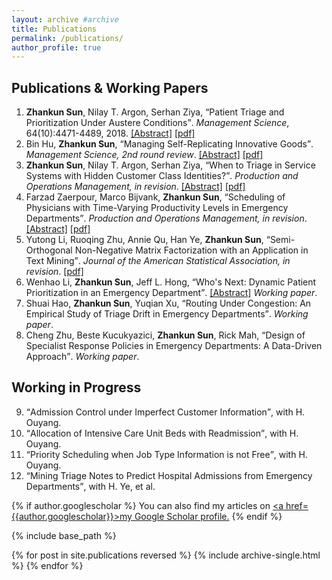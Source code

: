 ```yaml
---
layout: archive #archive
title: Publications
permalink: /publications/
author_profile: true
---
```


## Publications & Working Papers

1. **Zhankun Sun**, Nilay T. Argon, Serhan Ziya, <q>Patient Triage and Prioritization Under Austere Conditions</q>. _Management Science_, 64(10):4471-4489, 2018. [\[Abstract\]](/abstract/Mass-Casualty-Triage) [\[pdf\]](/files/Sun-Argon-Ziya_Final.pdf)
2. Bin Hu, **Zhankun Sun**, <q>Managing Self-Replicating Innovative Goods</q>. _Management Science, 2nd round review_. [\[Abstract\]](/abstract/MS-Self-Replicating) [\[pdf\]](https://papers.ssrn.com/sol3/papers.cfm?abstract_id=3345311)
3. **Zhankun Sun**, Nilay T. Argon, Serhan Ziya, <q>When to Triage in Service Systems with Hidden Customer Class Identities?</q>. _Production and Operations Management, in revision_. [\[Abstract\]](/abstract/When-to-Triage) [\[pdf\]](https://papers.ssrn.com/sol3/papers.cfm?abstract_id=3346173)
4. Farzad Zaerpour, Marco Bijvank, **Zhankun Sun**, <q>Scheduling of Physicians with Time-Varying Productivity Levels in Emergency Departments</q>. _Production and Operations Management, in revision_. [\[Abstract\]](/abstract/ED-Physician-Scheduling) [\[pdf\]](https://papers.ssrn.com/sol3/papers.cfm?abstract_id=3519625)
5. Yutong Li, Ruoqing Zhu, Annie Qu, Han Ye, **Zhankun Sun**, <q>Semi-Orthogonal Non-Negative Matrix Factorization with an Application in Text Mining</q>. _Journal of the American Statistical Association, in revision_. [\[pdf\]](https://www.researchgate.net/profile/Jack_Yutong_Li/publication/325008975_Semi-Orthogonal_Non-Negative_Matrix_Factorization_with_an_Application_in_Text_Mining/links/5d1274f7458515c11cf88761/Semi-Orthogonal-Non-Negative-Matrix-Factorization-with-an-Application-in-Text-Mining.pdf)
6. Wenhao Li, **Zhankun Sun**, Jeff L. Hong, <q>Who's Next: Dynamic Patient Prioritization in an Emergency Department</q>. [\[Abstract\]](/abstract/MS-Self-Replicating) _Working paper_.
7. Shuai Hao, **Zhankun Sun**, Yuqian Xu, <q>Routing Under Congestion: An Empirical Study of Triage Drift in Emergency Departments</q>. _Working paper_.
8. Cheng Zhu, Beste Kucukyazici, **Zhankun Sun**,  Rick Mah, <q>Design of Specialist Response Policies in Emergency Departments: A Data-Driven Approach</q>. _Working paper_.


## Working in Progress

<ol start="9">
    <li><q>Admission Control under Imperfect Customer Information</q>, with H. Ouyang.</li>
    <li><q>Allocation of Intensive Care Unit Beds with Readmission</q>, with H. Ouyang.</li>
    <li><q>Priority Scheduling when Job Type Information is not Free</q>, with H. Ouyang.</li>
    <li><q>Mining Triage Notes to Predict Hospital Admissions from Emergency Departments</q>, with H. Ye, et al.</li>
</ol>


{% if author.googlescholar %}
  You can also find my articles on <u><a href=</q>{{author.googlescholar}}</q>>my Google Scholar profile</a>.</u>
{% endif %}

{% include base_path %}

{% for post in site.publications reversed %}
  {% include archive-single.html %}
{% endfor %}

